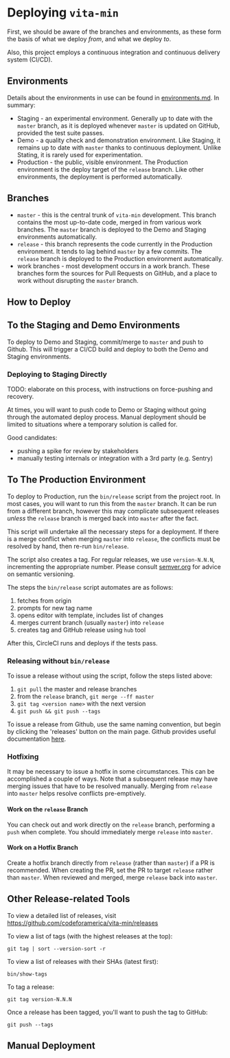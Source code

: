 # Deploying `vita-min`

First, we should be aware of the branches and environments, as these
form the basis of what we deploy _from_, and what we deploy _to_.

Also, this project employs a continuous integration and continuous delivery
system (CI/CD).

## Environments

Details about the environments in use can be found in
[environments.md](environments.md). In summary:

- Staging - an experimental environment. Generally up to date
  with the `master` branch, as it is deployed whenever `master` is
  updated on GitHub, provided the test suite passes.
- Demo - a quality check and demonstration environment. Like Staging,
  it remains up to date with `master` thanks to continuous deployment.
  Unlike Stating, it is rarely used for experimentation.
- Production - the public, visible environment. The Production environment
  is the deploy target of the `release` branch. Like other environments,
  the deployment is performed automatically.

## Branches

- `master` - this is the central trunk of `vita-min` development. This branch
  contains the most up-to-date code, merged in from various work branches. The
  `master` branch is deployed to the Demo and Staging environments
  automatically.
- `release` - this branch represents the code currently in the Production
  environment. It tends to lag behind `master` by a few commits. The `release`
  branch is deployed to the Production environment automatically.
- work branches - most development occurs in a work branch. These branches form
  the sources for Pull Requests on GitHub, and a place to work without
  disrupting the `master` branch.

## How to Deploy

## To the Staging and Demo Environments

To deploy to Demo and Staging, commit/merge to `master` and push to
Github. This will trigger a CI/CD build and deploy to both the Demo and Staging
environments.

### Deploying to Staging Directly

TODO: elaborate on this process, with instructions on force-pushing and
recovery.

At times, you will want to push code to Demo or Staging without going
through the automated deploy process. Manual deployment should be limited
to situations where a temporary solution is called for.

Good candidates:

- pushing a spike for review by stakeholders
- manually testing internals or integration with a 3rd party (e.g. Sentry)

## To The Production Environment

To deploy to Production, run the `bin/release` script from the project root. In
most cases, you will want to run this from the `master` branch. It can be run
from a different branch, however this may complicate subsequent releases
_unless_ the `release` branch is merged back into `master` after the fact.

This script will undertake all the necessary steps for a deployment. If there is
a merge conflict when merging `master` into `release`, the conflicts must be
resolved by hand, then re-run `bin/release`.

The script also creates a tag. For regular releases, we use `version-N.N.N`,
incrementing the appropriate number. Please consult
[semver.org](https://semver.org) for advice on semantic versioning.

The steps the `bin/release` script automates are as follows:

1. fetches from origin
2. prompts for new tag name
3. opens editor with template, includes list of changes
4. merges current branch (usually `master`) into `release`
5. creates tag and GitHub release using `hub` tool

After this, CircleCI runs and deploys if the tests pass.

### Releasing without `bin/release`

To issue a release without using the script, follow the steps listed above:

1. `git pull` the master and release branches
2. from the `release` branch, `git merge --ff master`
3. `git tag <version name>` with the next version
4. `git push && git push --tags`

To issue a release from Github, use the same naming convention,
but begin by clicking the 'releases' button on the main page.
Github provides useful documentation [here](https://help.github.com/en/github/administering-a-repository/managing-releases-in-a-repository).

### Hotfixing

It may be necessary to issue a hotfix in some circumstances. This can be
accomplished a couple of ways. Note that a subsequent release may have merging
issues that have to be resolved manually. Merging from `release` into `master`
helps resolve conflicts pre-emptively.

#### Work on the `release` Branch

You can check out and work directly on the `release` branch, performing a `push`
when complete. You should immediately merge `release` into `master`.

#### Work on a Hotfix Branch

Create a hotfix branch directly from `release` (rather than `master`) if a PR is
recommended. When creating the PR, set the PR to target `release` rather than
`master`. When reviewed and merged, merge `release` back into `master`.

## Other Release-related Tools

To view a detailed list of releases, visit https://github.com/codeforamerica/vita-min/releases

To view a list of tags (with the highest releases at the top):

`git tag | sort --version-sort -r`

To view a list of releases with their SHAs (latest first):

`bin/show-tags`

To tag a release:

`git tag version-N.N.N`

Once a release has been tagged, you'll want to push the tag to GitHub:

`git push --tags`

## Manual Deployment
